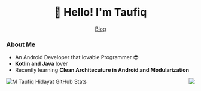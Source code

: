 <h1 align="center">👋 Hello! I'm Taufiq</h1>

<p align="center">
  <a href="http://squaredeep.blogspot.com/">
    Blog
  </a>
</p>


### About Me
- An Android Developer that lovable Programmer :sunglasses:
- **Kotlin and Java** lover
- Recently learning **Clean Architecuture in Android and Modularization**

<img align="right" src="https://github-readme-stats.vercel.app/api/top-langs/?username=MtaufiqH&title_color=ffffff&text_color=c9cacc&icon_color=2bbc8a&bg_color=454545" />

<img align="left" src="https://github-readme-stats.vercel.app/api?username=MtaufiqH&show_icons=true&line_height=27&count_private=true&title_color=ffffff&text_color=c9cacc&icon_color=2bbc8a&bg_color=454545" alt="M Taufiq Hidayat GitHub Stats" />
